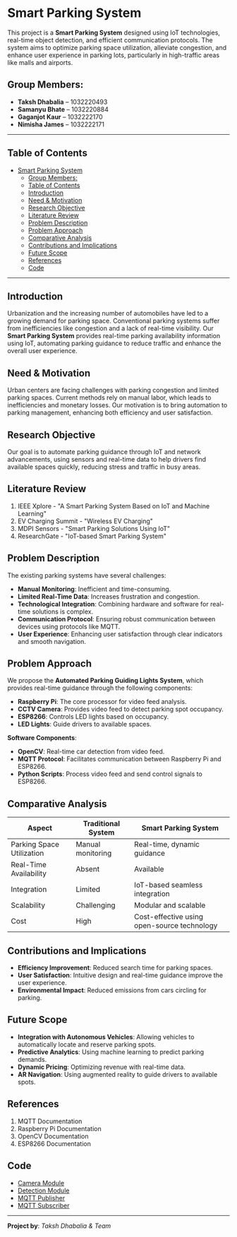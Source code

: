 # Smart Parking System

This project is a **Smart Parking System** designed using IoT technologies, real-time object detection, and efficient communication protocols. The system aims to optimize parking space utilization, alleviate congestion, and enhance user experience in parking lots, particularly in high-traffic areas like malls and airports.

## Group Members:
- **Taksh Dhabalia** – 1032220493
- **Samanyu Bhate** – 1032220884
- **Gaganjot Kaur** – 1032222170
- **Nimisha James** – 1032222171

---

## Table of Contents
- [Smart Parking System](#smart-parking-system)
  - [Group Members:](#group-members)
  - [Table of Contents](#table-of-contents)
  - [Introduction](#introduction)
  - [Need \& Motivation](#need--motivation)
  - [Research Objective](#research-objective)
  - [Literature Review](#literature-review)
  - [Problem Description](#problem-description)
  - [Problem Approach](#problem-approach)
  - [Comparative Analysis](#comparative-analysis)
  - [Contributions and Implications](#contributions-and-implications)
  - [Future Scope](#future-scope)
  - [References](#references)
  - [Code](#code)

---

## Introduction
Urbanization and the increasing number of automobiles have led to a growing demand for parking space. Conventional parking systems suffer from inefficiencies like congestion and a lack of real-time visibility. Our **Smart Parking System** provides real-time parking availability information using IoT, automating parking guidance to reduce traffic and enhance the overall user experience.

## Need & Motivation
Urban centers are facing challenges with parking congestion and limited parking spaces. Current methods rely on manual labor, which leads to inefficiencies and monetary losses. Our motivation is to bring automation to parking management, enhancing both efficiency and user satisfaction.

## Research Objective
Our goal is to automate parking guidance through IoT and network advancements, using sensors and real-time data to help drivers find available spaces quickly, reducing stress and traffic in busy areas.

## Literature Review
1. IEEE Xplore - "A Smart Parking System Based on IoT and Machine Learning"
2. EV Charging Summit - "Wireless EV Charging"
3. MDPI Sensors - "Smart Parking Solutions Using IoT"
4. ResearchGate - "IoT-based Smart Parking System"

## Problem Description
The existing parking systems have several challenges:
- **Manual Monitoring**: Inefficient and time-consuming.
- **Limited Real-Time Data**: Increases frustration and congestion.
- **Technological Integration**: Combining hardware and software for real-time solutions is complex.
- **Communication Protocol**: Ensuring robust communication between devices using protocols like MQTT.
- **User Experience**: Enhancing user satisfaction through clear indicators and smooth navigation.

## Problem Approach
We propose the **Automated Parking Guiding Lights System**, which provides real-time guidance through the following components:
- **Raspberry Pi**: The core processor for video feed analysis.
- **CCTV Camera**: Provides video feed to detect parking spot occupancy.
- **ESP8266**: Controls LED lights based on occupancy.
- **LED Lights**: Guide drivers to available spaces.
  
**Software Components**:
- **OpenCV**: Real-time car detection from video feed.
- **MQTT Protocol**: Facilitates communication between Raspberry Pi and ESP8266.
- **Python Scripts**: Process video feed and send control signals to ESP8266.

## Comparative Analysis
| Aspect | Traditional System | Smart Parking System |
| --- | --- | --- |
| Parking Space Utilization | Manual monitoring | Real-time, dynamic guidance |
| Real-Time Availability | Absent | Available |
| Integration | Limited | IoT-based seamless integration |
| Scalability | Challenging | Modular and scalable |
| Cost | High | Cost-effective using open-source technology |

## Contributions and Implications
- **Efficiency Improvement**: Reduced search time for parking spaces.
- **User Satisfaction**: Intuitive design and real-time guidance improve the user experience.
- **Environmental Impact**: Reduced emissions from cars circling for parking.

## Future Scope
- **Integration with Autonomous Vehicles**: Allowing vehicles to automatically locate and reserve parking spots.
- **Predictive Analytics**: Using machine learning to predict parking demands.
- **Dynamic Pricing**: Optimizing revenue with real-time data.
- **AR Navigation**: Using augmented reality to guide drivers to available spots.

## References
1. MQTT Documentation
2. Raspberry Pi Documentation
3. OpenCV Documentation
4. ESP8266 Documentation

## Code
- [Camera Module](https://github.com/TakshDhabalia/Driving_Optimization/blob/YOLOv5/Camera.py)
- [Detection Module](https://github.com/TakshDhabalia/Driving_Optimization/blob/YOLOv5/Detection_Latest.py)
- [MQTT Publisher](https://github.com/TakshDhabalia/Driving_Optimization/blob/YOLOv5/MQTT.py)
- [MQTT Subscriber](https://github.com/TakshDhabalia/Driving_Optimization/blob/YOLOv5/sub_mqtt.ino)

---

**Project by**: *Taksh Dhabalia & Team*
